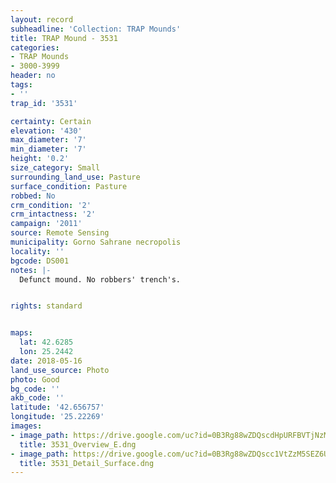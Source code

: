 ```yaml
---
layout: record
subheadline: 'Collection: TRAP Mounds'
title: TRAP Mound - 3531
categories:
- TRAP Mounds
- 3000-3999
header: no
tags:
- ''
trap_id: '3531'

certainty: Certain
elevation: '430'
max_diameter: '7'
min_diameter: '7'
height: '0.2'
size_category: Small
surrounding_land_use: Pasture
surface_condition: Pasture
robbed: No
crm_condition: '2'
crm_intactness: '2'
campaign: '2011'
source: Remote Sensing
municipality: Gorno Sahrane necropolis
locality: ''
bgcode: DS001
notes: |-
  Defunct mound. No robbers' trench's.


rights: standard


maps:
  lat: 42.6285
  lon: 25.2442
date: 2018-05-16
land_use_source: Photo
photo: Good
bg_code: ''
akb_code: ''
latitude: '42.656757'
longitude: '25.22269'
images:
- image_path: https://drive.google.com/uc?id=0B3Rg88wZDQscdHpURFBVTjNzM2c
  title: 3531_Overview_E.dng
- image_path: https://drive.google.com/uc?id=0B3Rg88wZDQscc1VtZzM5SEZ6U3c
  title: 3531_Detail_Surface.dng
---
```

